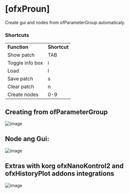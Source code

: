 # [ofxProun]
Create gui and nodes from ofParameterGroup automaticaly.

### Shortcuts
<table>
    <tr>
        <td style="font-weight:bold">Function</td><td style="font-weight:bold">Shortcut</td>
    </tr>
    <tr><td>Show patch</td><td>TAB</td></tr>
    <tr><td>Toggle info box</td><td>i</td></tr>
  <tr><td>Load</td><td>l</td></tr>
  <tr><td>Save patch</td><td>s</td></tr>
  <tr><td>Clear patch</td><td>n</td></tr>
  <tr><td>Create nodes</td><td>0-9</td></tr>
</table>  


## Creating from ofParameterGroup

![image](http://arthew0.online/cc/img/ofxproun_01.png)


## Node ang Gui:

![image](http://arthew0.online/cc/img/ofxproun_02.png)


## Extras with korg ofxNanoKontrol2 and ofxHistoryPlot addons integrations

![image](http://arthew0.online/cc/img/ofxproun_03.png)
